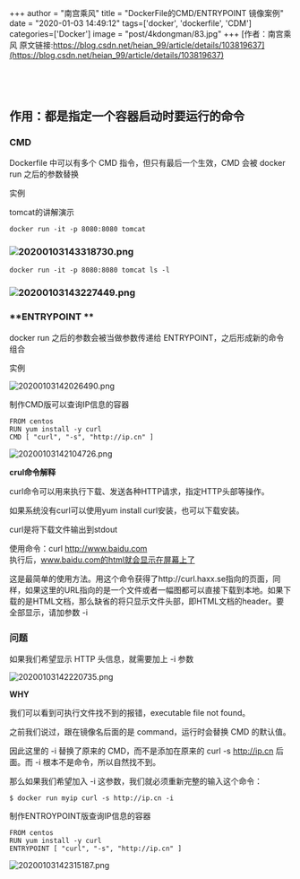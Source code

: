 +++
author = "南宫乘风"
title = "DockerFile的CMD/ENTRYPOINT 镜像案例"
date = "2020-01-03 14:49:12"
tags=['docker', 'dockerfile', 'CDM']
categories=['Docker']
image = "post/4kdongman/83.jpg"
+++
[作者：南宫乘风   原文链接:https://blog.csdn.net/heian_99/article/details/103819637](https://blog.csdn.net/heian_99/article/details/103819637)

##  

## 作用：都是指定一个容器启动时要运行的命令

### CMD

Dockerfile 中可以有多个 CMD 指令，但只有最后一个生效，CMD 会被 docker run 之后的参数替换

实例

tomcat的讲解演示

```
docker run -it -p 8080:8080 tomcat

```

### ![20200103143318730.png](https://img-blog.csdnimg.cn/20200103143318730.png)

```
docker run -it -p 8080:8080 tomcat ls -l

```

### ![20200103143227449.png](https://img-blog.csdnimg.cn/20200103143227449.png)

### **ENTRYPOINT **

docker run 之后的参数会被当做参数传递给 ENTRYPOINT，之后形成新的命令组合

实例

![20200103142026490.png](https://img-blog.csdnimg.cn/20200103142026490.png)

制作CMD版可以查询IP信息的容器

```
FROM centos
RUN yum install -y curl
CMD [ "curl", "-s", "http://ip.cn" ]
```

![20200103142104726.png](https://img-blog.csdnimg.cn/20200103142104726.png)

**crul命令解释**

curl命令可以用来执行下载、发送各种HTTP请求，指定HTTP头部等操作。

如果系统没有curl可以使用yum install curl安装，也可以下载安装。

curl是将下载文件输出到stdout

使用命令：curl http://www.baidu.com<br> 执行后，www.baidu.com的html就会显示在屏幕上了

这是最简单的使用方法。用这个命令获得了http://curl.haxx.se指向的页面，同样，如果这里的URL指向的是一个文件或者一幅图都可以直接下载到本地。如果下载的是HTML文档，那么缺省的将只显示文件头部，即HTML文档的header。要全部显示，请加参数 -i

### **问题**

如果我们希望显示 HTTP 头信息，就需要加上 -i 参数

![20200103142220735.png](https://img-blog.csdnimg.cn/20200103142220735.png)

**WHY**

我们可以看到可执行文件找不到的报错，executable file not found。

之前我们说过，跟在镜像名后面的是 command，运行时会替换 CMD 的默认值。

因此这里的 -i 替换了原来的 CMD，而不是添加在原来的 curl -s http://ip.cn 后面。而 -i 根本不是命令，所以自然找不到。

那么如果我们希望加入 -i 这参数，我们就必须重新完整的输入这个命令：

```
$ docker run myip curl -s http://ip.cn -i
```

制作ENTROYPOINT版查询IP信息的容器

```
FROM centos
RUN yum install -y curl
ENTRYPOINT [ "curl", "-s", "http://ip.cn" ]
```

![20200103142315187.png](https://img-blog.csdnimg.cn/20200103142315187.png)

 
